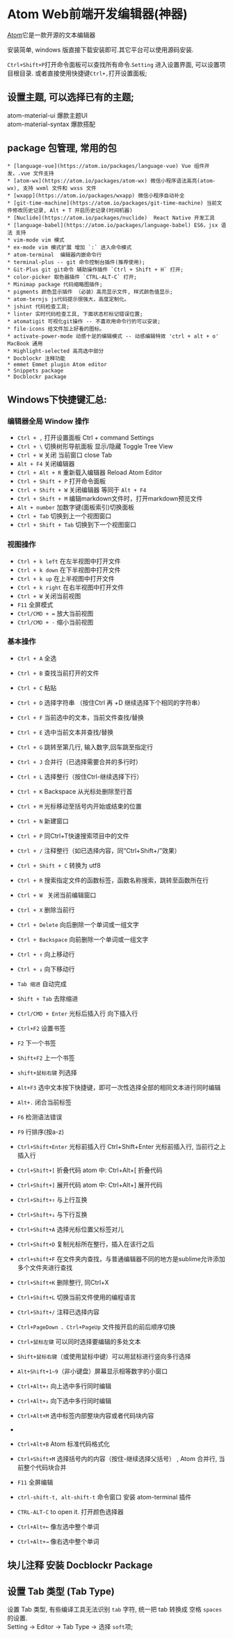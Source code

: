 # Atom Web前端开发编辑器(神器)
[Atom](https://atom.io/)它是一款开源的文本编辑器

安装简单, windows 版直接下载安装即可.其它平台可以使用源码安装.  


`Ctrl+Shift+P`打开命令面板可以查找所有命令.`Setting` 进入设置界面, 可以设置项目根目录. 或者直接使用快捷键`Ctrl+,`打开设置面板;  
## 设置主题, 可以选择已有的主题;
  atom-material-ui 爆款主题UI  
  atom-material-syntax 爆款搭配
## package 包管理, 常用的包
    * [language-vue](https://atom.io/packages/language-vue) Vue 组件开发，.vue 文件支持
    * [atom-wx](https://atom.io/packages/atom-wx) 微信小程序语法高亮(atom-wx), 支持 wxml 文件和 wxss 文件
    * [wxapp](https://atom.io/packages/wxapp) 微信小程序自动补全
    * [git-time-machine](https://atom.io/packages/git-time-machine) 当前文件修改历史记录, Alt + T 开启历史记录(时间机器)
    * [Nuclide](https://atom.io/packages/nuclide)  React Native 开发工具
    * [language-babel](https://atom.io/packages/language-babel) ES6，jsx 语法 支持
    * vim-mode vim 模式
    * ex-mode vim 模式扩展 增加 `:` 进入命令模式
    * atom-terminal  编辑器内嵌命令行
    * terminal-plus -- git 命令控制台插件(推荐使用);
    * Git-Plus git git命令 辅助操作插件 `Ctrl + Shift + H` 打开;
    * color-picker 取色器插件 `CTRL-ALT-C` 打开;
    * Minimap package 代码缩略图插件;
    * pigments 颜色显示插件 （必装）高亮显示文件, 样式颜色值显示;
    * atom-ternjs js代码提示很强大，高度定制化。
    * jshint 代码检查工具;
    * linter 实时代码检查工具, 下面状态栏标记错误位置;
    * atomatigit 可视化git操作 -- 不喜欢用命令行的可以安装;
    * file-icons 给文件加上好看的图标。
    * activate-power-mode 动感十足的编辑模式 -- 动感编辑特效 'ctrl + alt + o' MacBook 通用
    * Highlight-selected 高亮选中部分
    * Docblockr 注释功能
    * emmet Emmet plugin Atom editor
    * Snippets package
    * Docblockr package


## Windows下快捷键汇总:
### 编辑器全局 Window 操作
* `Ctrl + ,`  打开设置面板  Ctrl + command Settings
* `Ctrl + \` 切换树形导航面板 显示/隐藏  Toggle Tree View
* `Ctrl + W` 关闭 当前窗口 close Tab
* `Alt + F4` 关闭编辑器
* `Ctrl + Alt + R` 重新载入编辑器 Reload Atom Editor
* `Ctrl + Shift + P` 打开命令面板
* `Ctrl + Shift + W` 关闭编辑器 等同于 `Alt + F4`
* `Ctrl + Shift + M` 编辑markdown文件时，打开markdown预览文件
* `Alt + number` 加数字键(面板索引)切换面板
* `Ctrl + Tab` 切换到上一个视图窗口
* `Ctrl + Shift + Tab` 切换到下一个视图窗口

### 视图操作
* `Ctrl + k left` 在左半视图中打开文件
* `Ctrl + k down` 在下半视图中打开文件
* `Ctrl + k up` 在上半视图中打开文件
* `Ctrl + k right` 在右半视图中打开文件
* `Ctrl + W` 关闭当前视图
* `F11` 全屏模式
* `Ctrl/CMD + =` 放大当前视图
* `Ctrl/CMD + -` 缩小当前视图

### 基本操作
* `Ctrl + A` 全选
* `Ctrl + B` 查找当前打开的文件
* `Ctrl + C` 粘贴
* `Ctrl + D` 选择字符串 （按住Ctrl 再 +D 继续选择下个相同的字符串）
* `Ctrl + F` 当前选中的文本，当前文件查找/替换
* `Ctrl + E` 选中当前文本并查找/替换
* `Ctrl + G` 跳转至第几行, 输入数字,回车跳至指定行
* `Ctrl + J` 合并行（已选择需要合并的多行时）
* `Ctrl + L` 选择整行（按住Ctrl-继续选择下行）
* `Ctrl + K` Backspace 从光标处删除至行首
* `Ctrl + M` 光标移动至括号内开始或结束的位置
* `Ctrl + N` 新建窗口
* `Ctrl + P`   同Ctrl+T快速搜索项目中的文件
* `Ctrl + /` 注释整行（如已选择内容，同“Ctrl+Shift+/”效果）
* `Ctrl + Shift + C` 转换为 utf8

* `Ctrl + R` 搜索指定文件的函数标签，函数名称搜索，跳转至函数所在行

* `Ctrl + W ` 关闭当前编辑窗口
* `Ctrl + X` 删除当前行
* `Ctrl + Delete` 向后删除一个单词或一组文字
* `Ctrl + Backspace` 向前删除一个单词或一组文字
* `Ctrl + ↑` 向上移动行
* `Ctrl + ↓` 向下移动行
* `Tab 缩进` 自动完成
* `Shift + Tab` 去除缩进

* `Ctrl/CMD + Enter` 光标后插入行  向下插入行

* `Ctrl+F2` 设置书签
* `F2` 下一个书签
* `Shift+F2` 上一个书签
* `shift+鼠标右键` 列选择
* `Alt+F3` 选中文本按下快捷键，即可一次性选择全部的相同文本进行同时编辑
* `Alt+.` 闭合当前标签
* `F6` 检测语法错误
* `F9` 行排序(按a-z)

* `Ctrl+Shift+Enter` 光标前插入行 Ctrl+Shift+Enter 光标前插入行, 当前行之上插入行
* `Ctrl+Shift+[` 折叠代码      atom 中: Ctrl+Alt+[ 折叠代码
* `Ctrl+Shift+]` 展开代码      atom 中: Ctrl+Alt+] 展开代码
* `Ctrl+Shift+↑` 与上行互换
* `Ctrl+Shift+↓` 与下行互换
* `Ctrl+Shift+A` 选择光标位置父标签对儿
* `Ctrl+Shift+D` 复制光标所在整行，插入在该行之后
* `ctrl+shift+F` 在文件夹内查找，与普通编辑器不同的地方是sublime允许添加多个文件夹进行查找
* `Ctrl+Shift+K` 删除整行, 同Ctrl+X
* `Ctrl+Shift+L` 切换当前文件使用的编程语言


* `Ctrl+Shift+/` 注释已选择内容
* `Ctrl+PageDown 、Ctrl+PageUp` 文件按开启的前后顺序切换
* `Ctrl+鼠标左键` 可以同时选择要编辑的多处文本
* `Shift+鼠标右键`（或使用鼠标中键）可以用鼠标进行竖向多行选择
* `Alt+Shift+1~9`（非小键盘）屏幕显示相等数字的小窗口
* `Ctrl+Alt+↑` 向上选中多行同时编辑
* `Ctrl+Alt+↓` 向下选中多行同时编辑
* `Ctrl+Alt+M` 选中标签内部整块内容或者代码块内容
*
* `Ctrl+Alt+B` Atom 标准代码格式化

* `Ctrl+Shift+M` 选择括号内的内容（按住-继续选择父括号） , Atom 合并行, 当前整个代码块合并
* `F11` 全屏编辑

* `ctrl-shift-t, alt-shift-t`  命令窗口  安装 atom-terminal 插件
* `CTRL-ALT-C` to open it.  打开颜色选择器

* `Ctrl+Alt+←` 像左选中整个单词
* `Ctrl+Alt+→` 像右选中整个单词

## 块儿注释 安装 Docblockr Package

## 设置 Tab 类型 (Tab Type)
设置 Tab 类型, 有些编译工具无法识别 `tab` 字符, 统一把 tab 转换成 空格 `spaces` 的设置.  
Setting -> Editor -> Tab Type -> 选择 `soft`项;
